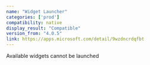 ```yaml
---
name: "Widget Launcher"
categories: ['prod']
compatibility: native
display_result: "Compatible"
version_from: "4.0.5"
link: https://apps.microsoft.com/detail/9wzdncrdqfbt
---
```


Available widgets cannot be launched